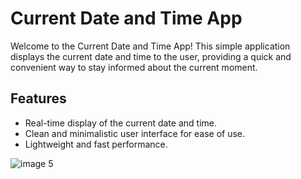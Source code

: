 # Current Date and Time App

Welcome to the Current Date and Time App! This simple application displays the current date and time to the user, providing a quick and convenient way to stay informed about the current moment.

## Features

- Real-time display of the current date and time.
- Clean and minimalistic user interface for ease of use.
- Lightweight and fast performance.
  
![image 5](https://github.com/CoderMadhuresh/Current-DateTime/assets/107340310/fe7d5463-8b12-46ae-80af-a0d100e5d236)
